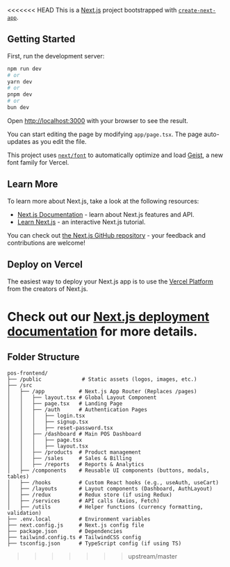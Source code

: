 <<<<<<< HEAD
This is a [Next.js](https://nextjs.org) project bootstrapped with [`create-next-app`](https://nextjs.org/docs/app/api-reference/cli/create-next-app).

## Getting Started

First, run the development server:

```bash
npm run dev
# or
yarn dev
# or
pnpm dev
# or
bun dev
```

Open [http://localhost:3000](http://localhost:3000) with your browser to see the result.

You can start editing the page by modifying `app/page.tsx`. The page auto-updates as you edit the file.

This project uses [`next/font`](https://nextjs.org/docs/app/building-your-application/optimizing/fonts) to automatically optimize and load [Geist](https://vercel.com/font), a new font family for Vercel.

## Learn More

To learn more about Next.js, take a look at the following resources:

- [Next.js Documentation](https://nextjs.org/docs) - learn about Next.js features and API.
- [Learn Next.js](https://nextjs.org/learn) - an interactive Next.js tutorial.

You can check out [the Next.js GitHub repository](https://github.com/vercel/next.js) - your feedback and contributions are welcome!

## Deploy on Vercel

The easiest way to deploy your Next.js app is to use the [Vercel Platform](https://vercel.com/new?utm_medium=default-template&filter=next.js&utm_source=create-next-app&utm_campaign=create-next-app-readme) from the creators of Next.js.

Check out our [Next.js deployment documentation](https://nextjs.org/docs/app/building-your-application/deploying) for more details.
=======
## Folder Structure

```
pos-frontend/
├── /public             # Static assets (logos, images, etc.)
├── /src
│   ├── /app           # Next.js App Router (Replaces /pages)
│   │   ├── layout.tsx # Global Layout Component
│   │   ├── page.tsx   # Landing Page
│   │   ├── /auth      # Authentication Pages
│   │   │   ├── login.tsx
│   │   │   ├── signup.tsx
│   │   │   ├── reset-password.tsx
│   │   ├── /dashboard # Main POS Dashboard
│   │   │   ├── page.tsx
│   │   │   ├── layout.tsx
│   │   ├── /products  # Product management
│   │   ├── /sales     # Sales & Billing
│   │   ├── /reports   # Reports & Analytics
│   ├── /components    # Reusable UI components (buttons, modals, tables)
│   ├── /hooks         # Custom React hooks (e.g., useAuth, useCart)
│   ├── /layouts       # Layout components (Dashboard, AuthLayout)
│   ├── /redux         # Redux store (if using Redux)
│   ├── /services      # API calls (Axios, Fetch)
│   ├── /utils         # Helper functions (currency formatting, validation)
├── .env.local         # Environment variables
├── next.config.js     # Next.js config file
├── package.json       # Dependencies
├── tailwind.config.ts # TailwindCSS config
├── tsconfig.json      # TypeScript config (if using TS)
```
>>>>>>> upstream/master
